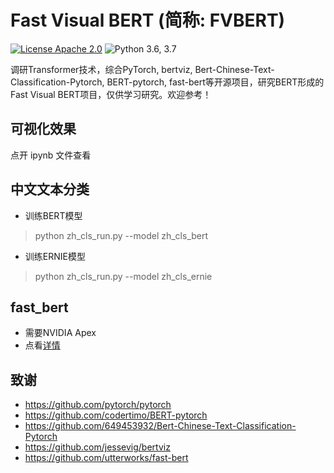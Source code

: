 # Fast Visual BERT (简称: FVBERT)
[![License Apache 2.0](https://img.shields.io/badge/license-Apache%202.0-blue.svg)](https://github.com/deepmipt/DeepPavlov/blob/master/LICENSE)
![Python 3.6, 3.7](https://img.shields.io/badge/python-3.7-green.svg)

调研Transformer技术，综合PyTorch, bertviz, Bert-Chinese-Text-Classification-Pytorch, BERT-pytorch, fast-bert等开源项目，研究BERT形成的Fast Visual BERT项目，仅供学习研究。欢迎参考！

## 可视化效果
点开 ipynb 文件查看

## 中文文本分类
+ 训练BERT模型
>python zh_cls_run.py --model zh_cls_bert
+ 训练ERNIE模型
>python zh_cls_run.py --model zh_cls_ernie

## fast_bert
+ 需要NVIDIA Apex
+ 点看[详情](README_fast_bert.md)

## 致谢
+ https://github.com/pytorch/pytorch
+ https://github.com/codertimo/BERT-pytorch
+ https://github.com/649453932/Bert-Chinese-Text-Classification-Pytorch
+ https://github.com/jessevig/bertviz
+ https://github.com/utterworks/fast-bert